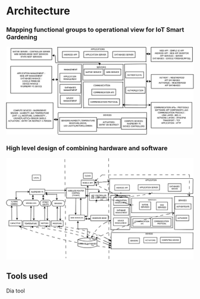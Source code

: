 <h1>Architecture</h1>

<h3> Mapping functional groups to operational view for IoT Smart Gardening</h3>

![](https://github.com/Shivkumargowdru/smart-park/blob/main/Images/1.1.png)


<h3>High level design of combining hardware and software</h3>

![](https://github.com/Shivkumargowdru/smart-park/blob/main/Images/2.png)



<h2>Tools used</h2>
Dia tool
